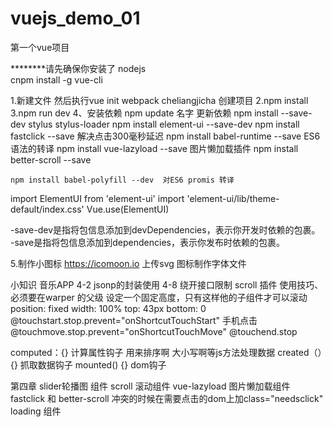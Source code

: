 # vuejs_demo_01
第一个vue项目


********请先确保你安装了
nodejs  
cnpm install -g vue-cli

1.新建文件 然后执行vue init webpack cheliangjicha 创建项目
2.npm install
3.npm run dev
4、安装依赖 
	npm update 名字 更新依赖
	npm install --save-dev stylus stylus-loader
	npm install  element-ui --save-dev
	npm install fastclick --save  解决点击300毫秒延迟
	npm install babel-runtime --save  ES6语法的转译
	npm install vue-lazyload --save 图片懒加载插件
	npm install better-scroll --save
	
	npm install babel-polyfill --dev  对ES6 promis 转译

  import ElementUI from 'element-ui'
  import 'element-ui/lib/theme-default/index.css'
  Vue.use(ElementUI)


-save-dev是指将包信息添加到devDependencies，表示你开发时依赖的包裹。 
-save是指将包信息添加到dependencies，表示你发布时依赖的包裹。 

	
5.制作小图标  https://icomoon.io  上传svg 图标制作字体文件

小知识  音乐APP
4-2 jsonp的封装使用
4-8 绕开接口限制
scroll 插件 使用技巧、必须要在warper 的父级 设定一个固定高度，只有这样他的子组件才可以滚动
    position: fixed
    width: 100%
    top: 43px
    bottom: 0
@touchstart.stop.prevent="onShortcutTouchStart"  手机点击
@touchmove.stop.prevent="onShortcutTouchMove"
@touchend.stop



computed：{} 计算属性钩子  用来排序啊 大小写啊等js方法处理数据
created（）{} 抓取数据钩子
mounted() {} dom钩子

第四章
slider轮播图 组件
scroll 滚动组件
vue-lazyload  图片懒加载组件
fastclick 和 better-scroll 冲突的时候在需要点击的dom上加class="needsclick"
loading 组件
